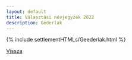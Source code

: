 ```yaml
---
layout: default
title: Választási névjegyzék 2022
description: Géderlak
---
```


{% include settlementHTMLs/Geederlak.html %}

[Vissza](./)
